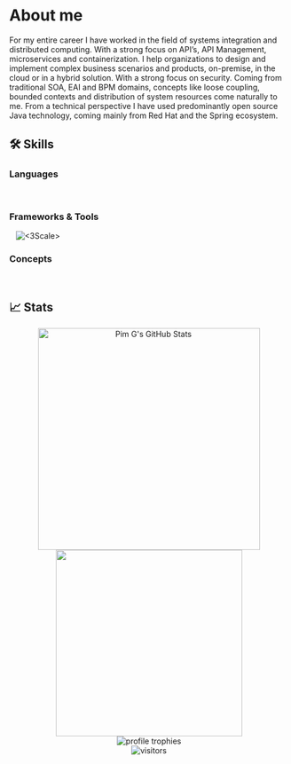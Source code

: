 # About me
For my entire career I have worked in the field of systems integration and
distributed computing. With a strong focus on API’s, API Management,
microservices and containerization. I help organizations to design and implement
complex business scenarios and products, on-premise, in the cloud or in a hybrid
solution. With a strong focus on security. Coming from traditional SOA, EAI and
BPM domains, concepts like loose coupling, bounded contexts and distribution of
system resources come naturally to me. From a technical perspective I have used
predominantly open source Java technology, coming mainly from Red Hat and
the Spring ecosystem. 

## 🛠️ Skills

### Languages
![<Java>](https://img.shields.io/badge/Java-b57614?style=for-the-badge&logo=Java&logoColor=white)
![<GO>](https://img.shields.io/badge/GO-af3a03?style=for-the-badge&logo=Java&logoColor=white)
![<Lua>](https://img.shields.io/badge/Lua-427b58?style=for-the-badge&logo=Java&logoColor=white)


### Frameworks & Tools
![<OIDC>](https://img.shields.io/badge/OIDC-b57614?style=for-the-badge&logo=Java&logoColor=white)
![<OAuth2>](https://img.shields.io/badge/OAuth2-af3a03?style=for-the-badge&logo=Java&logoColor=white)
![<Open API Specification>](https://img.shields.io/badge/Open_API_SPEC-427b58?style=for-the-badge&logo=Java&logoColor=white)
![<3Scale>](https://img.shields.io/badge/3scale-b57614?style=for-the-badge&logo=Java&logoColor=white)
![<Apache Camel>](https://img.shields.io/badge/Apache_Camel-af3a03?style=for-the-badge&logo=Java&logoColor=white)
![<Docker>](https://img.shields.io/badge/Docker-427b58?style=for-the-badge&logo=Java&logoColor=white)
![<Openshift>](https://img.shields.io/badge/Openshift-b57614?style=for-the-badge&logo=Java&logoColor=white)
![<Spring>](https://img.shields.io/badge/Spring-af3a03?style=for-the-badge&logo=Java&logoColor=white)
![<Kubernetes>](https://img.shields.io/badge/Kubernetes-427b58?style=for-the-badge&logo=Java&logoColor=white)
![<Postman>](https://img.shields.io/badge/Postman-b57614?style=for-the-badge&logo=Java&logoColor=white)
![<NGINX>](https://img.shields.io/badge/Lua-af3a03?style=for-the-badge&logo=Java&logoColor=white)
![<Postgresql>](https://img.shields.io/badge/PostgresQL-427b58?style=for-the-badge&logo=Java&logoColor=white)
![<ActiveMQ>](https://img.shields.io/badge/ActiveMQ-b57614?style=for-the-badge&logo=Java&logoColor=white)
![<Openresty>](https://img.shields.io/badge/Openresty-af3a03?style=for-the-badge&logo=Java&logoColor=white)

### Concepts
![<API Security>](https://img.shields.io/badge/API_SECURITY-b57614?style=for-the-badge&logo=Java&logoColor=white)
![<API Management>](https://img.shields.io/badge/API_Management-af3a03?style=for-the-badge&logo=Java&logoColor=white)
![<API Design>](https://img.shields.io/badge/API_DESIGN-427b58?style=for-the-badge&logo=Java&logoColor=white)
![<Developer Experience>](https://img.shields.io/badge/Developer_Experience-b57614?style=for-the-badge&logo=Java&logoColor=white)
![<API Strategy>](https://img.shields.io/badge/API_Strategy-af3a03?style=for-the-badge&logo=Java&logoColor=white)
![<Microservices>](https://img.shields.io/badge/Microservices-427b58?style=for-the-badge&logo=Java&logoColor=white)

## 📈 Stats

<div align="center">
    <img width=400em  src="https://github-readme-stats.vercel.app/api?username=pimg&show_icons=true&hide_border=true&theme=gruvbox" alt="Pim G's GitHub Stats"/> 
    <img width=336em  src="https://github-readme-stats.vercel.app/api/top-langs/?username=pimg&theme=gruvbox&hide_border=true&layout=compact"/>
    <br />
    <img src="https://github-profile-trophy.vercel.app/?username=pimg&row=1&column=6&margin-h=8&theme=gruvbox&count_private=true&margin-w=15&no-frame=true" alt="profile trophies" />
    <br />
    <img src="https://visitor-badge.laobi.icu/badge?page_id=pimg.pimg" alt="visitors"/>
</div>
